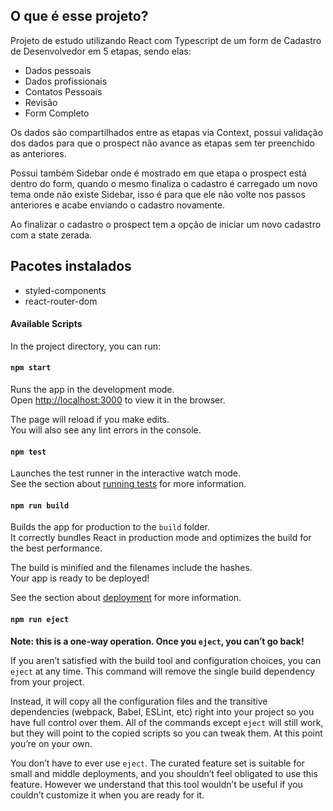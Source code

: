 ## O que é esse projeto?
Projeto de estudo utilizando React com Typescript de um form de Cadastro de Desenvolvedor em 5 etapas, sendo elas:
- Dados pessoais
- Dados profissionais
- Contatos Pessoais
- Revisão
- Form Completo

Os dados são compartilhados entre as etapas via Context, possui validação dos dados para que o prospect não avance as etapas sem ter preenchido as anteriores.

Possui também Sidebar onde é mostrado em que etapa o prospect está dentro do form, quando o mesmo finaliza o cadastro é carregado um 
novo tema onde não existe Sidebar, isso é para que ele não volte nos passos anteriores e acabe enviando o cadastro novamente.

Ao finalizar o cadastro o prospect tem a opção de iniciar um novo cadastro com a state zerada.

## Pacotes instalados
- styled-components
- react-router-dom

#### Available Scripts

In the project directory, you can run:

#### `npm start`

Runs the app in the development mode.\
Open [http://localhost:3000](http://localhost:3000) to view it in the browser.

The page will reload if you make edits.\
You will also see any lint errors in the console.

#### `npm test`

Launches the test runner in the interactive watch mode.\
See the section about [running tests](https://facebook.github.io/create-react-app/docs/running-tests) for more information.

#### `npm run build`

Builds the app for production to the `build` folder.\
It correctly bundles React in production mode and optimizes the build for the best performance.

The build is minified and the filenames include the hashes.\
Your app is ready to be deployed!

See the section about [deployment](https://facebook.github.io/create-react-app/docs/deployment) for more information.

#### `npm run eject`

**Note: this is a one-way operation. Once you `eject`, you can’t go back!**

If you aren’t satisfied with the build tool and configuration choices, you can `eject` at any time. This command will remove the single build dependency from your project.

Instead, it will copy all the configuration files and the transitive dependencies (webpack, Babel, ESLint, etc) right into your project so you have full control over them. All of the commands except `eject` will still work, but they will point to the copied scripts so you can tweak them. At this point you’re on your own.

You don’t have to ever use `eject`. The curated feature set is suitable for small and middle deployments, and you shouldn’t feel obligated to use this feature. However we understand that this tool wouldn’t be useful if you couldn’t customize it when you are ready for it.
